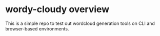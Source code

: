 # wordy-cloudy overview

This is a simple repo to test out wordcloud generation tools on CLI and browser-based environments.

